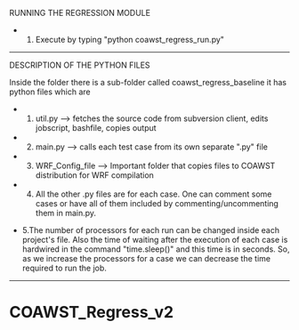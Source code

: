RUNNING THE REGRESSION MODULE

* 1. Execute by typing "python coawst_regress_run.py"

--------------------------------------------------------------------
DESCRIPTION OF THE PYTHON FILES

Inside the folder there is a sub-folder called coawst_regress_baseline
it has python files which are

* 1. util.py --> fetches the source code from subversion client,
edits jobscript, bashfile, copies output

* 2. main.py -->
calls each test case from its own separate ".py" file

* 3. WRF_Config_file --> Important folder that copies files to COAWST
distribution for WRF compilation

* 4. All the other .py files are for each case. One can comment some
cases or have all of them included by commenting/uncommenting them in
main.py.

* 5.The number of processors for each run can be changed inside each project's file. Also the time
of waiting after the execution of each case is hardwired in the command
"time.sleep()" and this time is in seconds. So, as we increase the processors for a case
we can decrease the time required to run the job.

--------------------------------------------------------------------

# COAWST_Regress_v2
